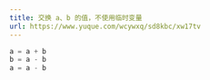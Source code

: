 ```yaml
---
title: 交换 a、b 的值，不使用临时变量
url: https://www.yuque.com/wcywxq/sd8kbc/xw17tv
---
```


```javascript
a = a + b
b = a - b
a = a - b
```
